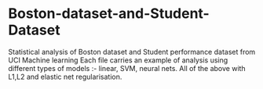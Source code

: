 # Boston-dataset-and-Student-Dataset
Statistical analysis of Boston dataset and Student performance dataset from UCI Machine learning
Each file carries an example of analysis using different types of models :- linear, SVM, neural nets.
All of the above with L1,L2 and elastic net regularisation.
